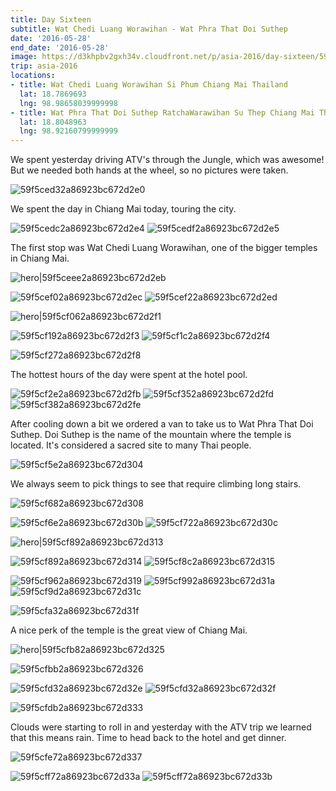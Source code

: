 ```yaml
---
title: Day Sixteen
subtitle: Wat Chedi Luang Worawihan - Wat Phra That Doi Suthep
date: '2016-05-28'
end_date: '2016-05-28'
image: https://d3khpbv2gxh34v.cloudfront.net/p/asia-2016/day-sixteen/59f5cec82a86923bc672d2dd.jpg
trip: asia-2016
locations:
- title: Wat Chedi Luang Worawihan Si Phum Chiang Mai Thailand
  lat: 18.7869693
  lng: 98.98658039999998
- title: Wat Phra That Doi Suthep RatchaWarawihan Su Thep Chiang Mai Thailand
  lat: 18.8048963
  lng: 98.92160799999999
---
```


We spent yesterday driving ATV's through the Jungle, which was awesome! But we needed both hands at the wheel, so no pictures were taken.

![59f5ced32a86923bc672d2e0](https://d3khpbv2gxh34v.cloudfront.net/p/asia-2016/day-sixteen/59f5ced72a86923bc672d2e2.jpg "1.506")

We spent the day in Chiang Mai today, touring the city.

![59f5cedc2a86923bc672d2e4](https://d3khpbv2gxh34v.cloudfront.net/p/asia-2016/day-sixteen/59f5cedf2a86923bc672d2e6.jpg "1.506")
![59f5cedf2a86923bc672d2e5](https://d3khpbv2gxh34v.cloudfront.net/p/asia-2016/day-sixteen/59f5cee42a86923bc672d2e7.jpg "1.506")

The first stop was Wat Chedi Luang Worawihan, one of the bigger temples in Chiang Mai.

![hero|59f5ceee2a86923bc672d2eb](https://d3khpbv2gxh34v.cloudfront.net/p/asia-2016/day-sixteen/59f5ceee2a86923bc672d2eb.jpg "1.506")

![59f5cef02a86923bc672d2ec](https://d3khpbv2gxh34v.cloudfront.net/p/asia-2016/day-sixteen/59f5cef72a86923bc672d2ef.jpg "1.506")
![59f5cef22a86923bc672d2ed](https://d3khpbv2gxh34v.cloudfront.net/p/asia-2016/day-sixteen/59f5cef82a86923bc672d2f0.jpg "1.506")

![hero|59f5cf062a86923bc672d2f1](https://d3khpbv2gxh34v.cloudfront.net/p/asia-2016/day-sixteen/59f5cf062a86923bc672d2f1.jpg "1.404")

![59f5cf192a86923bc672d2f3](https://d3khpbv2gxh34v.cloudfront.net/p/asia-2016/day-sixteen/59f5cf1d2a86923bc672d2f5.jpg "1.5")
![59f5cf1c2a86923bc672d2f4](https://d3khpbv2gxh34v.cloudfront.net/p/asia-2016/day-sixteen/59f5cf202a86923bc672d2f7.jpg "1.5")

![59f5cf272a86923bc672d2f8](https://d3khpbv2gxh34v.cloudfront.net/p/asia-2016/day-sixteen/59f5cf2c2a86923bc672d2fa.jpg "1.506")

The hottest hours of the day were spent at the hotel pool. 

![59f5cf2e2a86923bc672d2fb](https://d3khpbv2gxh34v.cloudfront.net/p/asia-2016/day-sixteen/59f5cf312a86923bc672d2fc.jpg "1.5")
![59f5cf352a86923bc672d2fd](https://d3khpbv2gxh34v.cloudfront.net/p/asia-2016/day-sixteen/59f5cf3d2a86923bc672d2ff.jpg "1.5")
![59f5cf382a86923bc672d2fe](https://d3khpbv2gxh34v.cloudfront.net/p/asia-2016/day-sixteen/59f5cf3d2a86923bc672d300.jpg "1.5")

After cooling down a bit we ordered a van to take us to Wat Phra That Doi Suthep. Doi Suthep is the name of the mountain where the temple is located. It's considered a sacred site to many Thai people.

![59f5cf5e2a86923bc672d304](https://d3khpbv2gxh34v.cloudfront.net/p/asia-2016/day-sixteen/59f5cf652a86923bc672d307.jpg "1.506")

We always seem to pick things to see that require climbing long stairs.

![59f5cf682a86923bc672d308](https://d3khpbv2gxh34v.cloudfront.net/p/asia-2016/day-sixteen/59f5cf6d2a86923bc672d30a.jpg "1.506")

![59f5cf6e2a86923bc672d30b](https://d3khpbv2gxh34v.cloudfront.net/p/asia-2016/day-sixteen/59f5cf732a86923bc672d30d.jpg "1.506")
![59f5cf722a86923bc672d30c](https://d3khpbv2gxh34v.cloudfront.net/p/asia-2016/day-sixteen/59f5cf772a86923bc672d30f.jpg "1.506")

![hero|59f5cf892a86923bc672d313](https://d3khpbv2gxh34v.cloudfront.net/p/asia-2016/day-sixteen/59f5cf892a86923bc672d313.jpg "1.506")

![59f5cf892a86923bc672d314](https://d3khpbv2gxh34v.cloudfront.net/p/asia-2016/day-sixteen/59f5cf8e2a86923bc672d316.jpg "1.506")
![59f5cf8c2a86923bc672d315](https://d3khpbv2gxh34v.cloudfront.net/p/asia-2016/day-sixteen/59f5cf912a86923bc672d318.jpg "1.506")

![59f5cf962a86923bc672d319](https://d3khpbv2gxh34v.cloudfront.net/p/asia-2016/day-sixteen/59f5cf9c2a86923bc672d31b.jpg "1.506")
![59f5cf992a86923bc672d31a](https://d3khpbv2gxh34v.cloudfront.net/p/asia-2016/day-sixteen/59f5cfa02a86923bc672d31d.jpg "1.506")
![59f5cf9d2a86923bc672d31c](https://d3khpbv2gxh34v.cloudfront.net/p/asia-2016/day-sixteen/59f5cfa42a86923bc672d320.jpg "1.506")

![59f5cfa32a86923bc672d31f](https://d3khpbv2gxh34v.cloudfront.net/p/asia-2016/day-sixteen/59f5cfa72a86923bc672d321.jpg "1.506")

A nice perk of the temple is the great view of Chiang Mai.

![hero|59f5cfb82a86923bc672d325](https://d3khpbv2gxh34v.cloudfront.net/p/asia-2016/day-sixteen/59f5cfb82a86923bc672d325.jpg "1.506")

![59f5cfbb2a86923bc672d326](https://d3khpbv2gxh34v.cloudfront.net/p/asia-2016/day-sixteen/59f5cfc02a86923bc672d328.jpg "1.506")

![59f5cfd32a86923bc672d32e](https://d3khpbv2gxh34v.cloudfront.net/p/asia-2016/day-sixteen/59f5cfd72a86923bc672d331.jpg "1.506")
![59f5cfd32a86923bc672d32f](https://d3khpbv2gxh34v.cloudfront.net/p/asia-2016/day-sixteen/59f5cfda2a86923bc672d332.jpg "1.506")

![59f5cfdb2a86923bc672d333](https://d3khpbv2gxh34v.cloudfront.net/p/asia-2016/day-sixteen/59f5cfde2a86923bc672d334.jpg "1.506")

Clouds were starting to roll in and yesterday with the ATV trip we learned that this means rain. Time to head back to the hotel and get dinner.

![59f5cfe72a86923bc672d337](https://d3khpbv2gxh34v.cloudfront.net/p/asia-2016/day-sixteen/59f5cfeb2a86923bc672d338.jpg "1.506")

![59f5cff72a86923bc672d33a](https://d3khpbv2gxh34v.cloudfront.net/p/asia-2016/day-sixteen/59f5cfff2a86923bc672d33d.jpg "1.5")
![59f5cff72a86923bc672d33b](https://d3khpbv2gxh34v.cloudfront.net/p/asia-2016/day-sixteen/59f5cffd2a86923bc672d33c.jpg "1.5")

